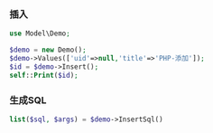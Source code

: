 ### 插入
```php
use Model\Demo;

$demo = new Demo();
$demo->Values(['uid'=>null,'title'=>'PHP-添加']);
$id = $demo->Insert();
self::Print($id);
```

### 生成SQL
```php
list($sql, $args) = $demo->InsertSql()
```